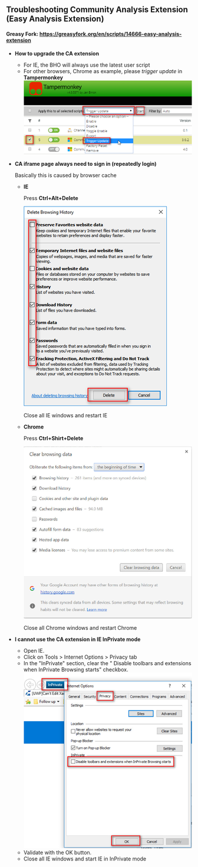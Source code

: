 ## Troubleshooting Community Analysis Extension (Easy Analysis Extension)
#### Greasy Fork: https://greasyfork.org/en/scripts/14666-easy-analysis-extension

- **How to upgrade the CA extension**

    - For IE, the BHO will always use the latest user script
    - For other browsers, Chrome as example, please *trigger update* in **Tampermonkey**
    ![alt text][tampermonkey-update]

- **CA iframe page always need to sign in (repeatedly login)**

    Basically this is caused by browser cache
    - **IE**
    
        Press **Ctrl+Alt+Delete**

        ![alt text][ie-cache-clear]

        Close all IE windows and restart IE

    - **Chrome**
    
        Press **Ctrl+Shirt+Delete**

        ![alt text][chrome-cache-clear]

        Close all Chrome windows and restart Chrome

- **I cannot use the CA extension in IE InPrivate mode**

    - Open IE.
    - Click on Tools > Internet Options > Privacy tab
    - In the "InPrivate" section, clear the " Disable toolbars and extensions when InPrivate Browsing starts" checkbox.
    ![alt text][inprivate-bho-setting]
    - Validate with the OK button.
    - Close all IE windows and start IE in InPrivate mode

[inprivate-bho-setting]: ../img/inprivate-bho-setting.jpg "InPrivate BHO Setting"
[tampermonkey-update]: ../img/tampermonkey-update.png "Update CA Add-in in Tampermonkey"
[ie-cache-clear]: ../img/ie-cache-clear.png "Clear IE cache"
[chrome-cache-clear]: ../img/chrome-cache-clear.jpg "Clear Chrome cache"
